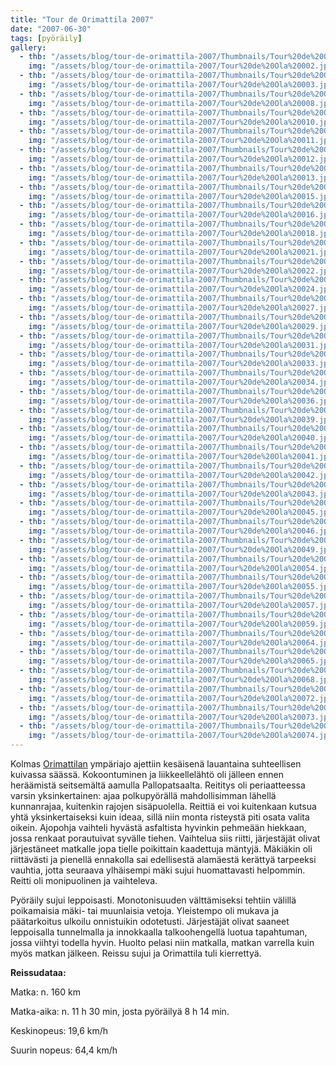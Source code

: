 ```yaml
---
title: "Tour de Orimattila 2007"
date: "2007-06-30"
tags: [pyöräily]
gallery:
  - thb: "/assets/blog/tour-de-orimattila-2007/Thumbnails/Tour%20de%20Ola%20002.jpg"
    img: "/assets/blog/tour-de-orimattila-2007/Tour%20de%20Ola%20002.jpg"
  - thb: "/assets/blog/tour-de-orimattila-2007/Thumbnails/Tour%20de%20Ola%20003.jpg"
    img: "/assets/blog/tour-de-orimattila-2007/Tour%20de%20Ola%20003.jpg"
  - thb: "/assets/blog/tour-de-orimattila-2007/Thumbnails/Tour%20de%20Ola%20008.jpg"
    img: "/assets/blog/tour-de-orimattila-2007/Tour%20de%20Ola%20008.jpg"
  - thb: "/assets/blog/tour-de-orimattila-2007/Thumbnails/Tour%20de%20Ola%20010.jpg"
    img: "/assets/blog/tour-de-orimattila-2007/Tour%20de%20Ola%20010.jpg"
  - thb: "/assets/blog/tour-de-orimattila-2007/Thumbnails/Tour%20de%20Ola%20011.jpg"
    img: "/assets/blog/tour-de-orimattila-2007/Tour%20de%20Ola%20011.jpg"
  - thb: "/assets/blog/tour-de-orimattila-2007/Thumbnails/Tour%20de%20Ola%20012.jpg"
    img: "/assets/blog/tour-de-orimattila-2007/Tour%20de%20Ola%20012.jpg"
  - thb: "/assets/blog/tour-de-orimattila-2007/Thumbnails/Tour%20de%20Ola%20013.jpg"
    img: "/assets/blog/tour-de-orimattila-2007/Tour%20de%20Ola%20013.jpg"
  - thb: "/assets/blog/tour-de-orimattila-2007/Thumbnails/Tour%20de%20Ola%20015.jpg"
    img: "/assets/blog/tour-de-orimattila-2007/Tour%20de%20Ola%20015.jpg"
  - thb: "/assets/blog/tour-de-orimattila-2007/Thumbnails/Tour%20de%20Ola%20016.jpg"
    img: "/assets/blog/tour-de-orimattila-2007/Tour%20de%20Ola%20016.jpg"
  - thb: "/assets/blog/tour-de-orimattila-2007/Thumbnails/Tour%20de%20Ola%20018.jpg"
    img: "/assets/blog/tour-de-orimattila-2007/Tour%20de%20Ola%20018.jpg"
  - thb: "/assets/blog/tour-de-orimattila-2007/Thumbnails/Tour%20de%20Ola%20021.jpg"
    img: "/assets/blog/tour-de-orimattila-2007/Tour%20de%20Ola%20021.jpg"
  - thb: "/assets/blog/tour-de-orimattila-2007/Thumbnails/Tour%20de%20Ola%20022.jpg"
    img: "/assets/blog/tour-de-orimattila-2007/Tour%20de%20Ola%20022.jpg"
  - thb: "/assets/blog/tour-de-orimattila-2007/Thumbnails/Tour%20de%20Ola%20024.jpg"
    img: "/assets/blog/tour-de-orimattila-2007/Tour%20de%20Ola%20024.jpg"
  - thb: "/assets/blog/tour-de-orimattila-2007/Thumbnails/Tour%20de%20Ola%20027.jpg"
    img: "/assets/blog/tour-de-orimattila-2007/Tour%20de%20Ola%20027.jpg"
  - thb: "/assets/blog/tour-de-orimattila-2007/Thumbnails/Tour%20de%20Ola%20029.jpg"
    img: "/assets/blog/tour-de-orimattila-2007/Tour%20de%20Ola%20029.jpg"
  - thb: "/assets/blog/tour-de-orimattila-2007/Thumbnails/Tour%20de%20Ola%20031.jpg"
    img: "/assets/blog/tour-de-orimattila-2007/Tour%20de%20Ola%20031.jpg"
  - thb: "/assets/blog/tour-de-orimattila-2007/Thumbnails/Tour%20de%20Ola%20033.jpg"
    img: "/assets/blog/tour-de-orimattila-2007/Tour%20de%20Ola%20033.jpg"
  - thb: "/assets/blog/tour-de-orimattila-2007/Thumbnails/Tour%20de%20Ola%20034.jpg"
    img: "/assets/blog/tour-de-orimattila-2007/Tour%20de%20Ola%20034.jpg"
  - thb: "/assets/blog/tour-de-orimattila-2007/Thumbnails/Tour%20de%20Ola%20036.jpg"
    img: "/assets/blog/tour-de-orimattila-2007/Tour%20de%20Ola%20036.jpg"
  - thb: "/assets/blog/tour-de-orimattila-2007/Thumbnails/Tour%20de%20Ola%20039.jpg"
    img: "/assets/blog/tour-de-orimattila-2007/Tour%20de%20Ola%20039.jpg"
  - thb: "/assets/blog/tour-de-orimattila-2007/Thumbnails/Tour%20de%20Ola%20040.jpg"
    img: "/assets/blog/tour-de-orimattila-2007/Tour%20de%20Ola%20040.jpg"
  - thb: "/assets/blog/tour-de-orimattila-2007/Thumbnails/Tour%20de%20Ola%20041.jpg"
    img: "/assets/blog/tour-de-orimattila-2007/Tour%20de%20Ola%20041.jpg"
  - thb: "/assets/blog/tour-de-orimattila-2007/Thumbnails/Tour%20de%20Ola%20042.jpg"
    img: "/assets/blog/tour-de-orimattila-2007/Tour%20de%20Ola%20042.jpg"
  - thb: "/assets/blog/tour-de-orimattila-2007/Thumbnails/Tour%20de%20Ola%20043.jpg"
    img: "/assets/blog/tour-de-orimattila-2007/Tour%20de%20Ola%20043.jpg"
  - thb: "/assets/blog/tour-de-orimattila-2007/Thumbnails/Tour%20de%20Ola%20045.jpg"
    img: "/assets/blog/tour-de-orimattila-2007/Tour%20de%20Ola%20045.jpg"
  - thb: "/assets/blog/tour-de-orimattila-2007/Thumbnails/Tour%20de%20Ola%20046.jpg"
    img: "/assets/blog/tour-de-orimattila-2007/Tour%20de%20Ola%20046.jpg"
  - thb: "/assets/blog/tour-de-orimattila-2007/Thumbnails/Tour%20de%20Ola%20049.jpg"
    img: "/assets/blog/tour-de-orimattila-2007/Tour%20de%20Ola%20049.jpg"
  - thb: "/assets/blog/tour-de-orimattila-2007/Thumbnails/Tour%20de%20Ola%20054.jpg"
    img: "/assets/blog/tour-de-orimattila-2007/Tour%20de%20Ola%20054.jpg"
  - thb: "/assets/blog/tour-de-orimattila-2007/Thumbnails/Tour%20de%20Ola%20055.jpg"
    img: "/assets/blog/tour-de-orimattila-2007/Tour%20de%20Ola%20055.jpg"
  - thb: "/assets/blog/tour-de-orimattila-2007/Thumbnails/Tour%20de%20Ola%20057.jpg"
    img: "/assets/blog/tour-de-orimattila-2007/Tour%20de%20Ola%20057.jpg"
  - thb: "/assets/blog/tour-de-orimattila-2007/Thumbnails/Tour%20de%20Ola%20059.jpg"
    img: "/assets/blog/tour-de-orimattila-2007/Tour%20de%20Ola%20059.jpg"
  - thb: "/assets/blog/tour-de-orimattila-2007/Thumbnails/Tour%20de%20Ola%20064.jpg"
    img: "/assets/blog/tour-de-orimattila-2007/Tour%20de%20Ola%20064.jpg"
  - thb: "/assets/blog/tour-de-orimattila-2007/Thumbnails/Tour%20de%20Ola%20065.jpg"
    img: "/assets/blog/tour-de-orimattila-2007/Tour%20de%20Ola%20065.jpg"
  - thb: "/assets/blog/tour-de-orimattila-2007/Thumbnails/Tour%20de%20Ola%20068.jpg"
    img: "/assets/blog/tour-de-orimattila-2007/Tour%20de%20Ola%20068.jpg"
  - thb: "/assets/blog/tour-de-orimattila-2007/Thumbnails/Tour%20de%20Ola%20072.jpg"
    img: "/assets/blog/tour-de-orimattila-2007/Tour%20de%20Ola%20072.jpg"
  - thb: "/assets/blog/tour-de-orimattila-2007/Thumbnails/Tour%20de%20Ola%20073.jpg"
    img: "/assets/blog/tour-de-orimattila-2007/Tour%20de%20Ola%20073.jpg"
  - thb: "/assets/blog/tour-de-orimattila-2007/Thumbnails/Tour%20de%20Ola%20074.jpg"
    img: "/assets/blog/tour-de-orimattila-2007/Tour%20de%20Ola%20074.jpg"
---
```


Kolmas
[Orimattilan](http://www.orimattila.fi/showpage.php?pageid=555&menu=1&varar=200&varsub=400) ympäriajo
ajettiin kesäisenä lauantaina suhteellisen kuivassa säässä.
Kokoontuminen ja liikkeellelähtö oli jälleen ennen heräämistä
seitsemältä aamulla Pallopatsaalta. Reititys oli periaatteessa varsin
yksinkertainen: ajaa polkupyörällä mahdollisimman lähellä kunnanrajaa,
kuitenkin rajojen sisäpuolella. Reittiä ei voi kuitenkaan kutsua yhtä
yksinkertaiseksi kuin ideaa, sillä niin monta risteystä piti osata
valita oikein. Ajopohja vaihteli hyvästä asfaltista hyvinkin pehmeään
hiekkaan, jossa renkaat porautuivat syvälle tiehen. Vaihtelua siis
riitti, järjestäjät olivat järjestäneet matkalle jopa tielle poikittain
kaadettuja mäntyjä. Mäkiäkin oli riittävästi ja pienellä ennakolla sai
edellisestä alamäestä kerättyä tarpeeksi vauhtia, jotta seuraava
ylhäisempi mäki sujui huomattavasti helpommin. Reitti oli monipuolinen
ja vaihteleva.

Pyöräily sujui leppoisasti. Monotonisuuden välttämiseksi tehtiin välillä
poikamaisia mäki- tai muunlaisia vetoja. Yleistempo oli mukava ja
päätarkoitus ulkoilu onnistuikin odotetusti. Järjestäjät olivat saaneet
leppoisalla tunnelmalla ja innokkaalla talkoohengellä luotua tapahtuman,
jossa viihtyi todella hyvin. Huolto pelasi niin matkalla, matkan
varrella kuin myös matkan jälkeen. Reissu sujui ja Orimattila tuli
kierrettyä.

**Reissudataa:**

Matka: n. 160 km

Matka-aika: n. 11 h 30 min, josta pyöräilyä 8 h 14 min.

Keskinopeus: 19,6 km/h

Suurin nopeus: 64,4 km/h
